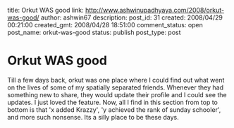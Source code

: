 title: Orkut WAS good
link: http://www.ashwinupadhyaya.com/2008/orkut-was-good/
author: ashwin67
description: 
post_id: 31
created: 2008/04/29 00:21:00
created_gmt: 2008/04/28 18:51:00
comment_status: open
post_name: orkut-was-good
status: publish
post_type: post

# Orkut WAS good

Till a few days back, orkut was one place where I could find out what went on the lives of some of my spatially separated friends. Whenever they had something new to share, they would update their profile and I could see the updates. I just loved the feature. Now, all I find in this section from top to bottom is that 'x added Krazzy', 'y achieved the rank of sunday schooler', and more such nonsense. Its a silly place to be these days.